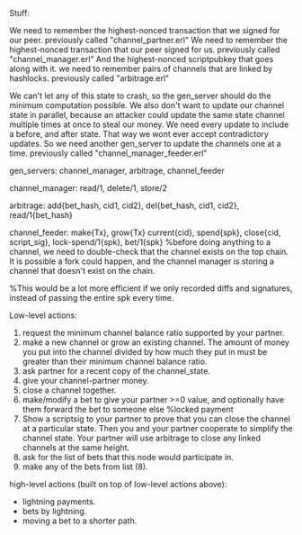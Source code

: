 Stuff:

We need to remember the highest-nonced transaction that we signed for our peer. previously called "channel_partner.erl"
We need to remember the highest-nonced transaction that our peer signed for us. previously called "channel_manager.erl" And the highest-nonced scriptpubkey that goes along with it.
we need to remember pairs of channels that are linked by hashlocks. previously called "arbitrage.erl"

We can't let any of this state to crash, so the gen_server should do the minimum computation possible.
We also don't want to update our channel state in parallel, because an attacker could update the same state channel multiple times at once to steal our money.
We need every update to include a before, and after state. That way we wont ever accept contradictory updates.
So we need another gen_server to update the channels one at a time. previously called "channel_manager_feeder.erl"

gen_servers:
channel_manager, arbitrage, channel_feeder

channel_manager:
read/1, delete/1, store/2

arbitrage:
add{bet_hash, cid1, cid2}, del{bet_hash, cid1, cid2}, read/1{bet_hash}

channel_feeder:
make{Tx}, grow{Tx} current{cid}, spend{spk}, close{cid, script_sig}, lock-spend/1{spk}, bet/1{spk}
%before doing anything to a channel, we need to double-check that the channel exists on the top chain. It is possible a fork could happen, and the channel manager is storing a channel that doesn't exist on the chain.

%This would be a lot more efficient if we only recorded diffs and signatures, instead of passing the entire spk every time.

Low-level actions:

1) request the minimum channel balance ratio supported by your partner.
2) make a new channel or grow an existing channel. The amount of money you put into the channel divided by how much they put in must be greater than their minimum channel balance ratio.
3) ask partner for a recent copy of the channel_state.
4) give your channel-partner money.
5) close a channel together.
6) make/modify a bet to give your partner >=0 value, and optionally have them forward the bet to someone else %locked payment
7) Show a scriptsig to your partner to prove that you can close the channel at a particular state. Then you and your partner cooperate to simplify the channel state. Your partner will use arbitrage to close any linked channels at the same height.
8) ask for the list of bets that this node would participate in.
9) make any of the bets from list (8).

high-level actions (built on top of low-level actions above):

* lightning payments. 
* bets by lightning.
* moving a bet to a shorter path. 